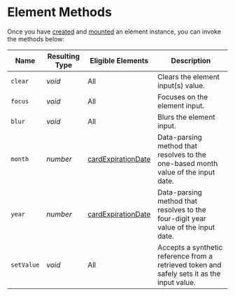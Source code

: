 # Element Methods

Once you have [created](#elements-instance-create-element) and [mounted](#elements-instance-mount-element) an element instance, you can invoke the methods below:

| Name      | Resulting Type | Eligible Elements                                                 | Description                                                                                                               |
|-----------|----------------|-------------------------------------------------------------------|---------------------------------------------------------------------------------------------------------------------------|
| `clear`   | *void*         | All                                                               | Clears the element input(s) value.                                                                                        |
| `focus`   | *void*         | All                                                               | Focuses on the element input.                                                                                             |
| `blur`    | *void*         | All                                                               | Blurs the element input.                                                                                                  |
| `month`   | *number*       | [cardExpirationDate](#element-types-card-expiration-date-element) | Data-parsing method that resolves to the one-based month value of the input date.                                         |
| `year`    | *number*       | [cardExpirationDate](#element-types-card-expiration-date-element) | Data-parsing method that resolves to the four-digit year value of the input date.                                         |
| `setValue`| *void*         | All                                                               | Accepts a synthetic reference from a retrieved token and safely sets it as the input value. |
